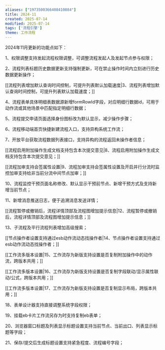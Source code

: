 ```yaml
---
aliases: ["1973500366408410084"]
title: 2024-11
created: 2025-07-14
modified: 2025-07-14
tags: ['流程引擎']
theme: 工作流程
---
```


2024年11月更新的功能点如下：

1、权限调整支持发起流程权限调整，可调整流程发起人及发起节点参与权限；

2、流程列表标题历史数据更新支持强制更新，可在禁止操作时间内立刻进行历史数据更新操作；

[[流程列表增加默认查询时间控制，可提升列表默认加载速度|3、流程列表增加默认查询时间控制，可提升列表默认加载速度；]]

4、流程表单具体明细表数据源新增formRowId字段，对应明细行数据id，可用于动作流或其他场景中匹配指定明细行数据；

5、流程提交申请页面选择身份图标改为默认显示，减少操作步骤；

6、流程移动端首页快捷新建流程入口，支持异构系统工作流；

7、开放平台获取流程数据列表接口，支持异构的流程返回未操作者信息；

[[流程启用附加操作生成文档支持包含本次提交意见|8、流程启用附加操作生成文档支持包含本次提交意见；]]

[[流程加审支持会签属性设置|9、流程加审支持会签属性设置及开启并行分流时监控加审支持给非当前分流中间节点加审；]]

10、流程监控干预页面名称修改、默认显示干预前节点、新增干预方式及支持新增当前节点；

11、新增消息推送日志，便于追溯消息发送详情；

[[流程暂停或撤销后，流程详情顶部及流程图增加提示信息|12、流程暂停或撤销后，流程详情顶部及流程图增加提示信息；]]

13、子流程及平行流程列表增加高级搜索；

[[节点操作者设置支持通过esb动作流动态找操作者|14、节点操作者设置支持通过esb动作流动态找操作者；]]

[[工作流多版本设置|15、工作流存为新版支持设置是否复制附加操作中的动作流，跨版本共用；]]

[[工作流多版本设置|16、工作流存为新版支持设置是否复制字段联动/显示属性联动/公式，跨版本共用；]]

[[工作流多版本设置|17、工作流存为新版支持设置是否复制显示布局，跨版本共用；]]

18、表单设计器支持直接调整系统字段权限；

19、挂载eb卡片工作流另存为时支持复制eb表单；

20、浏览器窗口标题及列表显示标题设置支持当前节点、当前出口、列表显示标题等字段；

21、保存/提交后生成标题设置支持紧急程度、流程编号字段；